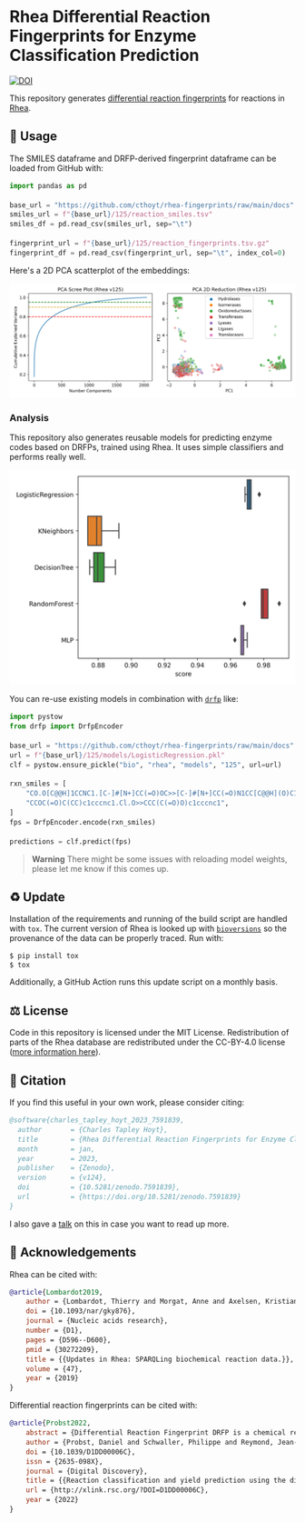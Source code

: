 # Rhea Differential Reaction Fingerprints for Enzyme Classification Prediction

[![DOI](https://zenodo.org/badge/400263430.svg)](https://zenodo.org/badge/latestdoi/400263430)

This repository
generates [differential reaction fingerprints](https://github.com/reymond-group/drfp) for reactions
in [Rhea](https://www.rhea-db.org).

## 🚀 Usage

The SMILES dataframe and DRFP-derived fingerprint dataframe can be loaded from GitHub with:

```python
import pandas as pd

base_url = "https://github.com/cthoyt/rhea-fingerprints/raw/main/docs"
smiles_url = f"{base_url}/125/reaction_smiles.tsv"
smiles_df = pd.read_csv(smiles_url, sep="\t")

fingerprint_url = f"{base_url}/125/reaction_fingerprints.tsv.gz"
fingerprint_df = pd.read_csv(fingerprint_url, sep="\t", index_col=0)
```

Here's a 2D PCA scatterplot of the embeddings:

![Scatterplot of DRFPs](docs/125/scatter.png)

### Analysis

This repository also generates reusable models for predicting enzyme codes based on DRFPs, trained
using Rhea. It uses simple classifiers and performs really well.

![Scatterplot of classifier results](docs/125/models/clf_results.png)

You can re-use existing models in combination with [`drfp`](https://github.com/reymond-group/drfp) like:

```python
import pystow
from drfp import DrfpEncoder

base_url = "https://github.com/cthoyt/rhea-fingerprints/raw/main/docs"
url = f"{base_url}/125/models/LogisticRegression.pkl"
clf = pystow.ensure_pickle("bio", "rhea", "models", "125", url=url)

rxn_smiles = [
    "CO.O[C@@H]1CCNC1.[C-]#[N+]CC(=O)OC>>[C-]#[N+]CC(=O)N1CC[C@@H](O)C1",
    "CCOC(=O)C(CC)c1cccnc1.Cl.O>>CCC(C(=O)O)c1cccnc1",
]
fps = DrfpEncoder.encode(rxn_smiles)

predictions = clf.predict(fps)
```

> **Warning**
> There might be some issues with reloading model weights, please let me know if this comes up.

## ♻️ Update

Installation of the requirements and running of the build script are handled with `tox`. The current
version of Rhea is looked up with [`bioversions`](https://github.com/cthoyt/bioversions) so the
provenance of the data can be properly traced. Run with:

```shell
$ pip install tox
$ tox
```

Additionally, a GitHub Action runs this update script on a monthly basis.

## ⚖️ License

Code in this repository is licensed under the MIT License. Redistribution of parts of the Rhea
database are redistributed under the CC-BY-4.0
license ([more information here](https://www.rhea-db.org/help/license-disclaimer)).

## 📖 Citation

If you find this useful in your own work, please consider citing:

```bibtex
@software{charles_tapley_hoyt_2023_7591839,
  author       = {Charles Tapley Hoyt},
  title        = {Rhea Differential Reaction Fingerprints for Enzyme Classification Prediction},
  month        = jan,
  year         = 2023,
  publisher    = {Zenodo},
  version      = {v124},
  doi          = {10.5281/zenodo.7591839},
  url          = {https://doi.org/10.5281/zenodo.7591839}
}
```

I also gave a [talk](https://bit.ly/really-cool-representations) on this in case you want to read up more.

## 🙏 Acknowledgements

Rhea can be cited with:

```bibtex
@article{Lombardot2019,
    author = {Lombardot, Thierry and Morgat, Anne and Axelsen, Kristian B and Aimo, Lucila and Hyka-Nouspikel, Nevila and Niknejad, Anne and Ignatchenko, Alex and Xenarios, Ioannis and Coudert, Elisabeth and Redaschi, Nicole and Bridge, Alan},
    doi = {10.1093/nar/gky876},
    journal = {Nucleic acids research},
    number = {D1},
    pages = {D596--D600},
    pmid = {30272209},
    title = {{Updates in Rhea: SPARQLing biochemical reaction data.}},
    volume = {47},
    year = {2019}
}
```

Differential reaction fingerprints can be cited with:

```bibtex
@article{Probst2022,
    abstract = {Differential Reaction Fingerprint DRFP is a chemical reaction fingerprint enabling simple machine learning models running on standard hardware to reach DFT- and deep learning-based accuracies in reaction yield prediction and reaction classification.},
    author = {Probst, Daniel and Schwaller, Philippe and Reymond, Jean-Louis},
    doi = {10.1039/D1DD00006C},
    issn = {2635-098X},
    journal = {Digital Discovery},
    title = {{Reaction classification and yield prediction using the differential reaction fingerprint DRFP}},
    url = {http://xlink.rsc.org/?DOI=D1DD00006C},
    year = {2022}
}
```
